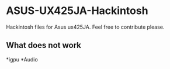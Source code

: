 # ASUS-UX425JA-Hackintosh
Hackintosh files for Asus ux425JA. Feel free to contribute please. 

## What does not work
*igpu
*Audio
